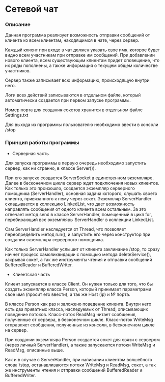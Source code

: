 # Сетевой чат

### Описание

Данная программа реализует возможность отправки сообщений от клиента ко всем клиентам, находящимся в чате, через сервер.

Каждый клиент при входе в чат должен указать свое имя, которое будет видно всем участникам при отправке им сообщений. 
При добавлении нового клиента, всем существующим клиентам придет оповещение, что их ряды пополнены, а также информация о
текущем общем количестве участников.

Сервер также записывает всю информацию, происходящую внутри него.

Логи всех действий записываются в отдельном файле, который автоматически создается при первом запуске программы.

Номер порта для создания сокетов хранится в отдельном файле Settings.txt

Для выхода из программы пользователю необходимо ввести в консоли /stop

### Принцип работы программы

* Серверная часть

Для запуска программы в первую очередь необходимо запустить сервер, как ни странно, в классе Server))).

При его запуске создается ServerSocket в единственном экземпляре. Далее в бесконечном цикле сервер ждет подключения новых клиентов.
Как только это произошло, создается экземпляр серверного помощника (ServerHandler), основная задача которого, слушать своего клиента, привязанного к нему через сокет.
Экземпляр ServerHandler складывается в коллекцию LinkedList, что дает возможность направлять сообщения от одного клиента всем остальным.
За это отвечает метод send в классе ServerHandler, помещенный в цикл for, перебирающий все экземпляры ServerHandler в коллекции LinkedList.

Сам ServerHandler наследуется от Thread, что позволяет переопределить метод run(), и запустить его через конструктор при создании экземпляра серверного помощника.

Как только ServerHandler услышит от клиента заклинание /stop, то сразу начнет процесс самоликвидации с помощью метода deleteService(), 
закрывая сокет, а так же инструменты чтения и отправки сообщений BufferedReader и BufferedWriter.

* Клиентская часть

Клиент запускается в классе Client. Он нужен только для того, что бы создать экземпляр класса Person, который принимает параметрами свое имя (просит его ввести), а так же Host (ip) и № порта.

В классе Person как раз и заложено поведение клиента. Внутри него есть два приватных класса, наследуемых от Thread, описывающих поведение потоков.
Класс-поток ReadMsg читает сообщения, полученные от сервера, в бесконечном цикле.  Класс-поток WriteMsg отправляет сообщения, полученные из консоли, в бесконечном цикле на сервер.

При создании экземпляра Person создается сокет для связи с сервером (через личный ServerHandler), а также запускаются потоки WriteMsg и ReadMsg, описанные выше.

Как и в случае с ServerHandler, при написании клиентом волшебного слова \stop, останавливаются потоки WriteMsg и ReadMsg, сокет, а так же инструменты чтения и отправки сообщений BufferedReader и BufferedWriter.

